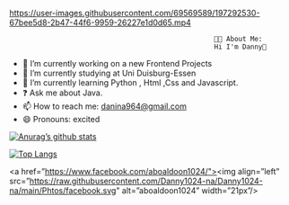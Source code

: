 

https://user-images.githubusercontent.com/69569589/197292530-67bee5d8-2b47-44f6-9959-26227e1d0d65.mp4



                                                       👨‍💻 About Me:
                                                       Hi I'm Danny👋

- 🔭 I’m currently working on a new Frontend Projects
- 🌱 I’m currently studying at Uni Duisburg-Essen
- 📖 I’m currently learning Python , Html ,Css and Javascript.
- ❓ Ask me about Java.
- 📫 How to reach me: danina964@gmail.com
- 😄 Pronouns: excited

[![Anurag’s github stats](https://github-readme-stats.vercel.app/api?username=Danny1024-na)](https://github.com/Danny1024-na)

[![Top Langs](https://github-readme-stats.vercel.app/api/top-langs/?username=Danny1024-na&layout=compact)](https://github.com/Danny1024-na)


<a href=”https://www.facebook.com/aboaldoon1024/"><img align=”left” src=”https://raw.githubusercontent.com/Danny1024-na/Danny1024-na/main/Phtos/facebook.svg" alt=”aboaldoon1024” width=”21px”/></a>
